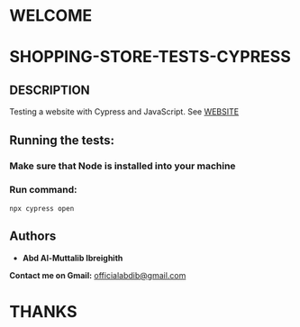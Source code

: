# WELCOME
# SHOPPING-STORE-TESTS-CYPRESS

## DESCRIPTION

Testing a website with Cypress and JavaScript.
See [WEBSITE](http://automationpractice.com)

## Running the tests:
### Make sure that Node is installed into your machine

### Run command:
```
npx cypress open
```
<!-- ## License

This project is licensed under the MIT License - see the [LICENSE.md](LICENSE) file for details -->

## Authors

* **Abd Al-Muttalib Ibreighith**


**Contact me on Gmail:** officialabdib@gmail.com

# THANKS